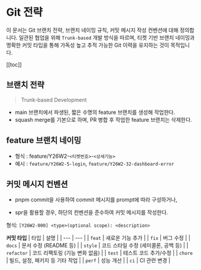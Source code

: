 # Git 전략

이 문서는 Git 브랜치 전략, 브랜치 네이밍 규칙, 커밋 메시지 작성 컨벤션에 대해 정의합니다.
일관된 협업을 위해 `Trunk-based` 개발 방식을 따르며, 티켓 기반 브랜치 네이밍과 명확한 커밋 타입을 통해 가독성 높고 추적 가능한 Git 이력을 유지하는 것이 목적입니다.

[[toc]]

##  브랜치 전략
> Trunk-based Development

- main 브랜치에서 파생된, 짧은 수명의 feature 브랜치를 생성해 작업한다. 
- squash merge를 기본으로 하며, PR 병합 후 작업한 feature 브랜치는 삭제한다. 


## feature 브랜치 네이밍 

- 형식 : feature/Y26W2-`<티켓번호>`-`<상세기능>`
- 예시 : `feature/Y26W2-5-login`, `feature/Y26W2-32-dashboard-error`


## 커밋 메시지 컨벤션

- pnpm commit을 사용하여 commit 메시지를 prompt에 따라 구성하거나,

- spr을 활용할 경우, 하단의 컨벤션을 준수하여 커밋 메시지를 작성한다. 


형식: `[Y26W2-000] <type>(optional scope): <description>`


**커밋 타입**
| 타입 | 설명 |
| --- | --- |
| `feat` | 새로운 기능 추가 |
| `fix` | 버그 수정 |
| `docs` | 문서 수정 (README 등) |
| `style` | 코드 스타일 수정 (세미콜론, 공백 등) |
| `refactor` | 코드 리팩토링 (기능 변화 없음) |
| `test` | 테스트 코드 추가/수정 |
| `chore` | 빌드, 설정, 패키지 등 기타 작업 |
| `perf` | 성능 개선 |
| `ci` | CI 관련 변경 |

